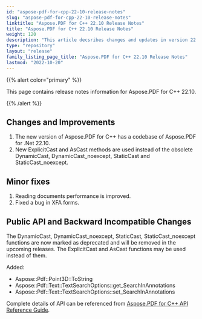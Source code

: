```yaml
---
id: "aspose-pdf-for-cpp-22-10-release-notes"
slug: "aspose-pdf-for-cpp-22-10-release-notes"
linktitle: "Aspose.PDF for C++ 22.10 Release Notes"
title: "Aspose.PDF for C++ 22.10 Release Notes"
weight: 120
description: "This article decsribes changes and updates in version 22.10 of Aspose.PDF for C++ library"
type: "repository"
layout: "release"
family_listing_page_title: "Aspose.PDF for C++ 22.10 Release Notes"
lastmod: "2022-10-20"
---
```


{{% alert color="primary" %}}

This page contains release notes information for Aspose.PDF for C++ 22.10.

{{% /alert %}}

## Changes and Improvements

1. The new version of Aspose.PDF for C++ has a codebase of Aspose.PDF for .Net 22.10.
1. New ExplicitCast and AsCast methods are used instead of the obsolete DynamicCast, DynamicCast_noexcept, StaticCast and StaticCast_noexcept.

## Minor fixes

1. Reading documents performance is improved.
1. Fixed a bug in XFA forms.

## Public API and Backward Incompatible Changes

The DynamicCast, DynamicCast_noexcept, StaticCast, StaticCast_noexcept functions are now marked as deprecated and will be removed in the upcoming releases. The ExplicitCast and AsCast functions may be used instead of them.

Added:

* Aspose::Pdf::Point3D::ToString
* Aspose::Pdf::Text::TextSearchOptions::get_SearchInAnnotations
* Aspose::Pdf::Text::TextSearchOptions::set_SearchInAnnotations

Complete details of API can be referenced from [Aspose.PDF for C++ API Reference Guide](https://reference.aspose.com/pdf/cpp).
